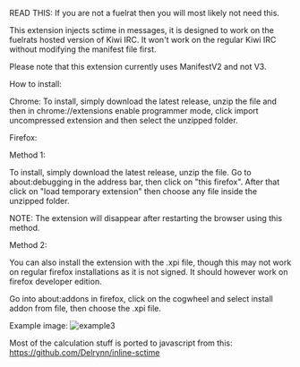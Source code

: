 READ THIS: If you are not a fuelrat then you will most likely not need this.

This extension injects sctime in messages, it is designed to work on the fuelrats hosted version of Kiwi IRC. It won't work on the regular Kiwi IRC without modifying the manifest file first.

Please note that this extension currently uses ManifestV2 and not V3.

How to install:

Chrome:
To install, simply download the latest release, unzip the file and then in chrome://extensions enable programmer mode, click import uncompressed extension and then select the unzipped folder.

Firefox:

Method 1:

To install, simply download the latest release, unzip the file. Go to about:debugging in the address bar, then click on "this firefox". After that click on "load temporary extension" then choose any file inside the unzipped folder.

NOTE: The extension will disappear after restarting the browser using this method.

Method 2:

You can also install the extension with the .xpi file, though this may not work on regular firefox installations as it is not signed. It should however work on firefox developer edition.

Go into about:addons in firefox, click on the cogwheel and select install addon from file, then choose the .xpi file.


Example image:
![example3](https://user-images.githubusercontent.com/66059104/210634984-cfb3b8f5-482a-4119-8955-32c4fff5499b.PNG)


Most of the calculation stuff is ported to javascript from this: https://github.com/Delrynn/inline-sctime
